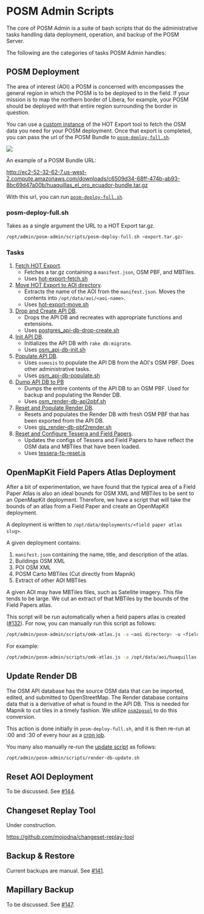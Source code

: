 # POSM Admin Scripts

The core of POSM Admin is a suite of bash scripts that do the administrative
tasks handling data deployment, operation, and backup of the POSM Server.

The following are the categories of tasks POSM Admin handles:

## POSM Deployment

The area of interest (AOI) a POSM is concerned with encompasses the general
region in which the POSM is to be deployed to in the field. If your mission
is to map the northern border of Libera, for example, your POSM should
be deployed with that entire region surrounding the border in question.

You can use a [custom instance](http://ec2-52-32-62-7.us-west-2.compute.amazonaws.com/en/)
of the HOT Export tool to fetch the OSM data you need for your POSM deployment.
Once that export is completed, you can pass the url of the POSM Bundle
to [`posm-deploy-full.sh`](https://github.com/AmericanRedCross/posm-admin/blob/master/scripts/posm-deploy-full.sh).

![](https://cloud.githubusercontent.com/assets/556367/14218394/b6bfe84a-f808-11e5-8d85-f71a4d9b1cde.png)

An example of a POSM Bundle URL:

http://ec2-52-32-62-7.us-west-2.compute.amazonaws.com/downloads/c6509d34-68ff-474b-ab93-8bc69d47a00b/huaquillas_el_oro_ecuador-bundle.tar.gz

With this url, you can run [`posm-deploy-full.sh`](https://github.com/AmericanRedCross/posm-admin/blob/master/scripts/posm-deploy-full.sh).

### posm-deploy-full.sh

Takes as a single argument the URL to a HOT Export tar.gz.

```sh
/opt/admin/posm-admin/scripts/posm-deploy-full.sh <export.tar.gz>
```

### Tasks

1. [Fetch HOT Export](https://github.com/AmericanRedCross/posm-admin/blob/bab07d4fa047990c312b5a35cdd41121fe22b73d/scripts/posm-deploy-full.sh#L20-L25).
    - Fetches a tar.gz containing a `manifest.json`, OSM PBF, and MBTiles.
    - Uses [hot-export-fetch.sh](https://github.com/AmericanRedCross/posm-admin/blob/master/scripts/hot-export-fetch.sh)
2. [Move HOT Export to AOI directory](https://github.com/AmericanRedCross/posm-admin/blob/bab07d4fa047990c312b5a35cdd41121fe22b73d/scripts/posm-deploy-full.sh#L27-L35).
    - Extracts the name of the AOI from the `manifest.json`. Moves the contents into `/opt/data/aoi/<aoi-name>`.
    - Uses [hot-export-move.sh](https://github.com/AmericanRedCross/posm-admin/blob/master/scripts/hot-export-move.sh)
3. [Drop and Create API DB](https://github.com/AmericanRedCross/posm-admin/blob/bab07d4fa047990c312b5a35cdd41121fe22b73d/scripts/posm-deploy-full.sh#L37-L39).
    - Drops the API DB and recreates with appropriate functions and extensions.
    - Uses [postgres_api-db-drop-create.sh](https://github.com/AmericanRedCross/posm-admin/blob/master/scripts/postgres_api-db-drop-create.sh)
4. [Init API DB](https://github.com/AmericanRedCross/posm-admin/blob/bab07d4fa047990c312b5a35cdd41121fe22b73d/scripts/posm-deploy-full.sh#L41-L43).
    - Initializes the API DB with `rake db:migrate`.
    - Uses [osm_api-db-init.sh](https://github.com/AmericanRedCross/posm-admin/blob/master/scripts/osm_api-db-init.sh)
5. [Populate API DB](https://github.com/AmericanRedCross/posm-admin/blob/bab07d4fa047990c312b5a35cdd41121fe22b73d/scripts/posm-deploy-full.sh#L45-L47).
    - Uses `osmosis` to populate the API DB from the AOI's OSM PBF. Does other administrative tasks.
    - Uses [osm_api-db-populate.sh](https://github.com/AmericanRedCross/posm-admin/blob/master/scripts/osm_api-db-populate.sh)
6. [Dump API DB to PB](https://github.com/AmericanRedCross/posm-admin/blob/bab07d4fa047990c312b5a35cdd41121fe22b73d/scripts/posm-deploy-full.sh#L49-L51)
    - Dumps the entire contents of the API DB to an OSM PBF. Used for backup and populating the Render DB.
    - Uses [osm_render-db-api2pbf.sh](https://github.com/AmericanRedCross/posm-admin/blob/master/scripts/osm_render-db-api2pbf.sh)
7. [Reset and Populate Render DB](https://github.com/AmericanRedCross/posm-admin/blob/bab07d4fa047990c312b5a35cdd41121fe22b73d/scripts/posm-deploy-full.sh#L53-L55).
    - Resets and populates the Render DB with fresh OSM PBF that has been exported from the API DB.
    - Uses [gis_render-db-pbf2render.sh](https://github.com/AmericanRedCross/posm-admin/blob/master/scripts/gis_render-db-pbf2render.sh)
8. [Reset and Configure Tessera and Field Papers](https://github.com/AmericanRedCross/posm-admin/blob/bab07d4fa047990c312b5a35cdd41121fe22b73d/scripts/posm-deploy-full.sh#L57-L59).
    - Updates the configs of Tessera and Field Papers to have reflect the OSM data and MBTiles that have been loaded.
    - Uses [tessera-fp-reset.js](https://github.com/AmericanRedCross/posm-admin/blob/master/scripts/tessera-fp-reset.js)

## OpenMapKit Field Papers Atlas Deployment

After a bit of experimentation, we have found that the typical area of a Field Paper Atlas is also an ideal bounds for OSM XML
and MBTiles to be sent to an OpenMapKit deployment. Therefore, we have a script that will take the bounds of an atlas
from a Field Paper and create an OpenMapKit deployment.

A deployment is written to `/opt/data/deployments/<field paper atlas slug>`.

A given deployment contains:

1. `manifest.json` containing the name, title, and description of the atlas.
2. Buildings OSM XML
3. POI OSM XML
4. POSM Carto MBTiles (Cut directly from Mapnik)
5. Extract of other AOI MBTiles

A given AOI may have MBTiles files, such as Satellite imagery. This file tends to be large. We cut an extract of that
MBTiles by the bounds of the Field Papers atlas.

This script will be run automatically when a field papers atlas is created ([#132](https://github.com/AmericanRedCross/posm/issues/132)).
For now, you can manually run this script as follows:

```sh
/opt/admin/posm-admin/scripts/omk-atlas.js -a <aoi directory> -u <field paper atlas map.geojson url>
```

For example:

```sh
/opt/admin/posm-admin/scripts/omk-atlas.js -a /opt/data/aoi/huaquillas -u http://posm.local/fp/atlases/3bun4nml.geojson
```

## Update Render DB

The OSM API database has the source OSM data that can be imported, edited, and submitted to OpenStreetMap.
The Render database contains data that is a derivative of what is found in the API DB. This is needed
for Mapnik to cut tiles in a timely fashion. We utilize [`osm2pgsql`](https://github.com/AmericanRedCross/posm-admin/blob/bab07d4fa047990c312b5a35cdd41121fe22b73d/scripts/gis_render-db-pbf2render.sh#L21-L31)
to do this conversion.

This action is done initially in `posm-deploy-full.sh`, and it is then re-run
at :00 and :30 of every hour as a [cron job](https://github.com/AmericanRedCross/posm-build/blob/b5d9f0f2b8ddaf4329fa5157a00c0048ef9c398f/kickstart/scripts/admin-deploy.sh#L72-L82).

You many also manually re-run the [update script](https://github.com/AmericanRedCross/posm-admin/blob/master/scripts/render-db-update.sh) as follows:

```sh
/opt/admin/posm-admin/scripts/render-db-update.sh
```

## Reset AOI Deployment

To be discussed. See [#144](https://github.com/AmericanRedCross/posm/issues/144).

## Changeset Replay Tool

Under construction.

https://github.com/mojodna/changeset-replay-tool

## Backup & Restore

Current backups are manual. See [#141](https://github.com/AmericanRedCross/posm/issues/141).

## Mapillary Backup

To be discussed. See [#147](https://github.com/AmericanRedCross/posm/issues/147).

